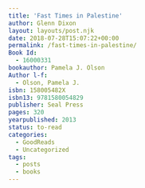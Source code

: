 ```yaml
---
title: 'Fast Times in Palestine'
author: Glenn Dixon
layout: layouts/post.njk
date: 2018-07-28T15:07:22+00:00
permalink: /fast-times-in-palestine/
Book Id:
  - 16000331
bookauthor: Pamela J. Olson
Author l-f:
  - Olson, Pamela J.
isbn: 158005482X
isbn13: 9781580054829
publisher: Seal Press
pages: 320
yearpublished: 2013
status: to-read
categories:
  - GoodReads
  - Uncategorized
tags:
  - posts
  - books
---
```

